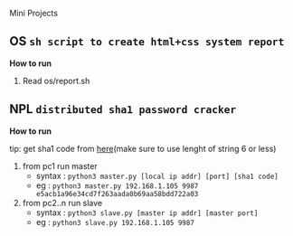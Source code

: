 Mini Projects

## OS `sh script to create html+css system report`
**How to run**
1. Read os/report.sh
## NPL `distributed sha1 password cracker`
**How to run**

tip: get sha1 code from [here](http://www.sha1-online.com/)(make sure to use lenght of string 6 or less)

1. from pc1 run master 
	- syntax : `python3 master.py [local ip addr] [port] [sha1 code]`
	- eg     : `python3 master.py 192.168.1.105 9987 e5acb1a96e34cd7f263aada0b69aa58bdd722a03`
1. from pc2..n run slave
	- syntax : `python3 slave.py [master ip addr] [master port]`
	- eg     : `python3 slave.py 192.168.1.105 9987`

